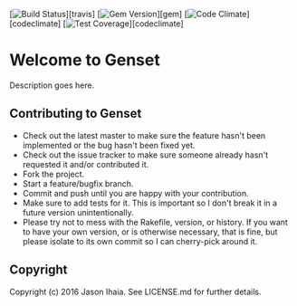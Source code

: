 [![Build Status](https://travis-ci.org/genset/genset.svg?branch=develop)][travis]
[![Gem Version](https://img.shields.io/gem/v/genset.svg)][gem]
[![Code Climate](https://codeclimate.com/github/genset/genset/badges/gpa.svg)][codeclimate]
[![Test Coverage](https://codeclimate.com/github/genset/genset/badges/coverage.svg)][codeclimate]

# Welcome to Genset

Description goes here.

## Contributing to Genset

* Check out the latest master to make sure the feature hasn't been implemented or the bug hasn't been fixed yet.
* Check out the issue tracker to make sure someone already hasn't requested it and/or contributed it.
* Fork the project.
* Start a feature/bugfix branch.
* Commit and push until you are happy with your contribution.
* Make sure to add tests for it. This is important so I don't break it in a future version unintentionally.
* Please try not to mess with the Rakefile, version, or history. If you want to have your own version, or is otherwise necessary, that is fine, but please isolate to its own commit so I can cherry-pick around it.

## Copyright

Copyright (c) 2016 Jason Ihaia. See LICENSE.md for
further details.
